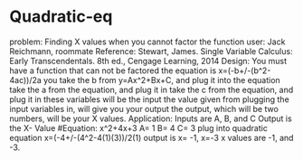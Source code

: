 # Quadratic-eq
problem:
Finding X values when you cannot factor the function
user:
Jack Reichmann, roommate
Reference:
Stewart, James. Single Variable Calculus: Early Transcendentals. 8th ed., Cengage Learning, 2014 
Design:
You must have a function that can not be factored
the equation is x=(-b+/-(b^2-4ac))/2a
you take the b from y=Ax^2+Bx+C, and plug it into the equation
take the a from the equation, and plug it in
take the c from the equation, and plug it in
these variables will be the input
the value given from plugging the input variables in, will give you your output
the output, which will be two numbers, will be your X values.
Application:
Inputs are A, B, and C
Output is the X- Value
#Equation: x^2+4x+3
A= 1
B= 4
C= 3
plug into quadratic equation
x=(-4+/-(4^2-4(1)(3))/2(1)
output is x= -1, x=-3
x values are -1, and -3.

